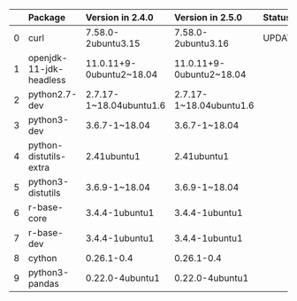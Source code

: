 <!-- markdown-link-check-disable -->

|    | Package                 | Version in 2.4.0         | Version in 2.5.0         | Status   |
|---:|:------------------------|:-------------------------|:-------------------------|:---------|
|  0 | curl                    | 7.58.0-2ubuntu3.15       | 7.58.0-2ubuntu3.16       | UPDATED  |
|  1 | openjdk-11-jdk-headless | 11.0.11+9-0ubuntu2~18.04 | 11.0.11+9-0ubuntu2~18.04 |          |
|  2 | python2.7-dev           | 2.7.17-1~18.04ubuntu1.6  | 2.7.17-1~18.04ubuntu1.6  |          |
|  3 | python3-dev             | 3.6.7-1~18.04            | 3.6.7-1~18.04            |          |
|  4 | python-distutils-extra  | 2.41ubuntu1              | 2.41ubuntu1              |          |
|  5 | python3-distutils       | 3.6.9-1~18.04            | 3.6.9-1~18.04            |          |
|  6 | r-base-core             | 3.4.4-1ubuntu1           | 3.4.4-1ubuntu1           |          |
|  7 | r-base-dev              | 3.4.4-1ubuntu1           | 3.4.4-1ubuntu1           |          |
|  8 | cython                  | 0.26.1-0.4               | 0.26.1-0.4               |          |
|  9 | python3-pandas          | 0.22.0-4ubuntu1          | 0.22.0-4ubuntu1          |          |